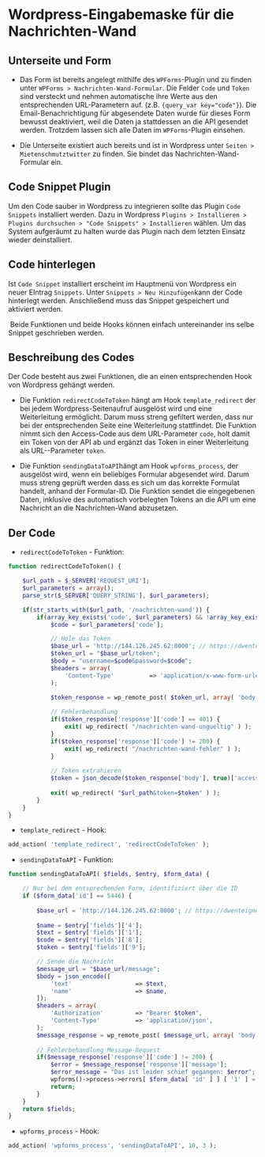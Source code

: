 # Wordpress-Eingabemaske für die Nachrichten-Wand

## Unterseite und Form

- Das Form ist bereits angelegt mithilfe des `WPForms`-Plugin und zu finden unter `WPForms > Nachrichten-Wand-Formular`. Die Felder `Code` und `Token` sind versteckt und nehmen automatische ihre Werte aus den entsprechenden URL-Parametern auf. (z.B. `{query_var key="code"}`). Die Email-Benachrichtigung für abgesendete Daten wurde für dieses Form bewusst deaktiviert, weil die Daten ja stattdessen an die API gesendet werden. Trotzdem lassen sich alle Daten im `WPForms`-Plugin einsehen.

- Die Unterseite existiert auch bereits und ist in Wordpress unter `Seiten > Mietenschmutztwitter` zu finden. Sie bindet das Nachrichten-Wand-Formular ein.

## Code Snippet Plugin

Um den Code sauber in Wordpress zu integrieren sollte das Plugin `Code Snippets` installiert werden. Dazu in Wordpress `Plugins > Installieren > Plugins durchsuchen > "Code Snippets" > Installieren` wählen. Um das System aufgeräumt  zu halten wurde das Plugin nach dem letzten Einsatz wieder deinstalliert.

## Code hinterlegen

Ist `Code Snippet` installiert erscheint im Hauptmenü von Wordpress ein neuer EIntrag `Snippets`.  Unter `Snippets > Neu Hinzufügen`kann der Code hinterlegt werden. Anschließend muss das Snippet gespeichert und aktiviert werden.

 Beide Funktionen und beide Hooks können einfach untereinander ins selbe Snippet geschrieben werden.

## Beschreibung des Codes

Der Code besteht aus zwei Funktionen, die an einen entsprechenden Hook von Wordpress gehängt werden.

- Die Funktion `redirectCodeToToken` hängt am Hook `template_redirect` der bei jedem Wordpress-Seitenaufruf ausgelöst wird und eine Weiterleitung ermöglicht. Darum muss streng gefiltert werden, dass nur bei der entsprechenden Seite eine Weiterleitung stattfindet. Die Funktion nimmt sich den Access-Code aus dem URL-Parameter `code`, holt damit ein Token von der API  ab und ergänzt das Token in einer Weiterleitung als URL--Parameter `token`.

- Die Funktion `sendingDataToAPI`hängt am Hook `wpforms_process`, der ausgelöst wird, wenn ein beliebiges Formular abgesendet wird. Darum muss streng geprüft werden dass es sich um das korrekte Formulat handelt, anhand der Formular-ID. Die Funktion sendet die eingegebenen Daten, inklusive des automatisch vorbelegten Tokens an die API um eine Nachricht an die Nachrichten-Wand abzusetzen.  

## Der Code

- `redirectCodeToToken` - Funktion:

```php
function redirectCodeToToken() {

	$url_path = $_SERVER['REQUEST_URI'];
	$url_parameters = array();
	parse_str($_SERVER['QUERY_STRING'], $url_parameters);

	if(str_starts_with($url_path, '/nachrichten-wand')) {
		if(array_key_exists('code', $url_parameters) && !array_key_exists('token', $url_parameters)) {
			$code = $url_parameters['code'];

			// Hole das Token
			$base_url = 'http://144.126.245.62:8000'; // https://dwenteignen.party
			$token_url = "$base_url/token";
			$body = "username=$code&password=$code";
			$headers = array(
				'Content-Type'			=> 'application/x-www-form-urlencoded',
			);

			$token_response = wp_remote_post( $token_url, array( 'body' => $body, 'headers' => $headers ) );
		
			// Fehlerbehandlung
			if($token_response['response']['code'] == 401) {
				exit( wp_redirect( "/nachrichten-wand-ungueltig" ) );
			}
			if($token_response['response']['code'] != 200) {
				exit( wp_redirect( "/nachrichten-wand-fehler" ) );
			}
		
			// Token extrahieren
			$token = json_decode($token_response['body'], true)['access_token'];
	
			exit( wp_redirect( "$url_path&token=$token" ) );
		}
	}
}
```

- `template_redirect` - Hook:

```php
add_action( 'template_redirect', 'redirectCodeToToken' );
```

- `sendingDataToAPI` - Funktion:

```php
function sendingDataToAPI( $fields, $entry, $form_data) {

	// Nur bei dem entsprechenden Form, identifiziert über die ID
	if ($form_data['id'] == 5446) {
		
		$base_url = 'http://144.126.245.62:8000'; // https://dwenteignen.party
		
		$name = $entry['fields']['4'];
		$text = $entry['fields']['1'];
		$code = $entry['fields']['8'];
		$token = $entry['fields']['9'];

		// Sende die Nachricht
		$message_url = "$base_url/message";
		$body = json_encode([
			'text'                  => $text,
			'name'              	=> $name,
		]);
		$headers = array(
			'Authorization'			=> "Bearer $token",
			'Content-Type'			=> 'application/json',
		);
		$message_response = wp_remote_post( $message_url, array( 'body' => $body, 'headers' => $headers ) );
		
		// Fehlerbehandlung Message-Request
		if($message_response['response']['code'] != 200) {
			$error = $message_response['response']['message'];
			$error_message = "Das ist leider schief gegangen: $error";
			wpforms()->process->errors[ $form_data[ 'id' ] ] [ '1' ] = esc_html__( $error_message, 'plugin-domain' );
			return;
		}
	}
	return $fields;
}
```

- `wpforms_process` - Hook:

```php
add_action( 'wpforms_process', 'sendingDataToAPI', 10, 3 );
```



